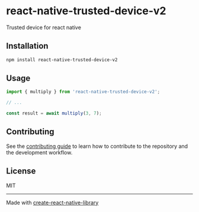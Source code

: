 # react-native-trusted-device-v2

Trusted device for react native

## Installation

```sh
npm install react-native-trusted-device-v2
```

## Usage

```js
import { multiply } from 'react-native-trusted-device-v2';

// ...

const result = await multiply(3, 7);
```

## Contributing

See the [contributing guide](CONTRIBUTING.md) to learn how to contribute to the repository and the development workflow.

## License

MIT

---

Made with [create-react-native-library](https://github.com/callstack/react-native-builder-bob)
